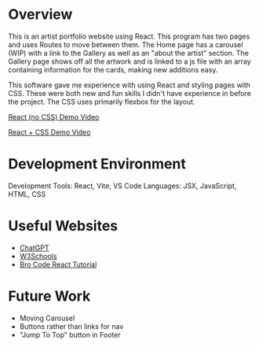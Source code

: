 # Overview

This is an artist portfolio website using React. This program has two pages and uses Routes to move between them. The Home page has a carousel (WIP) with a link to the Gallery as well as an "about the artist" section. The Gallery page shows off all the artwork and is linked to a js file with an array containing information for the cards, making new additions easy. 

This software gave me experience with using React and styling pages with CSS. These were both new and fun skills I didn't have experience in before the project. The CSS uses primarily flexbox for the layout. 

[React (no CSS) Demo Video](http://youtube.link.goes.here)

[React + CSS Demo Video](http://youtube.link.goes.here)

# Development Environment

Development Tools: React, Vite, VS Code
Languages: JSX, JavaScript, HTML, CSS

# Useful Websites

- [ChatGPT](https://chatgpt.com/)
- [W3Schools](https://www.w3schools.com/)
- [Bro Code React Tutorial](https://www.youtube.com/watch?v=hn80mWvP-9g&list=PLZPZq0r_RZOMQArzyI32mVndGBZ3D99XQ)

# Future Work

- Moving Carousel
- Buttons rather than links for nav
- "Jump To Top" button in Footer